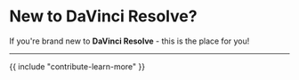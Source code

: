 # New to DaVinci Resolve?

If you're brand new to **DaVinci Resolve** - this is the place for you!

---

{{ include "contribute-learn-more" }}
